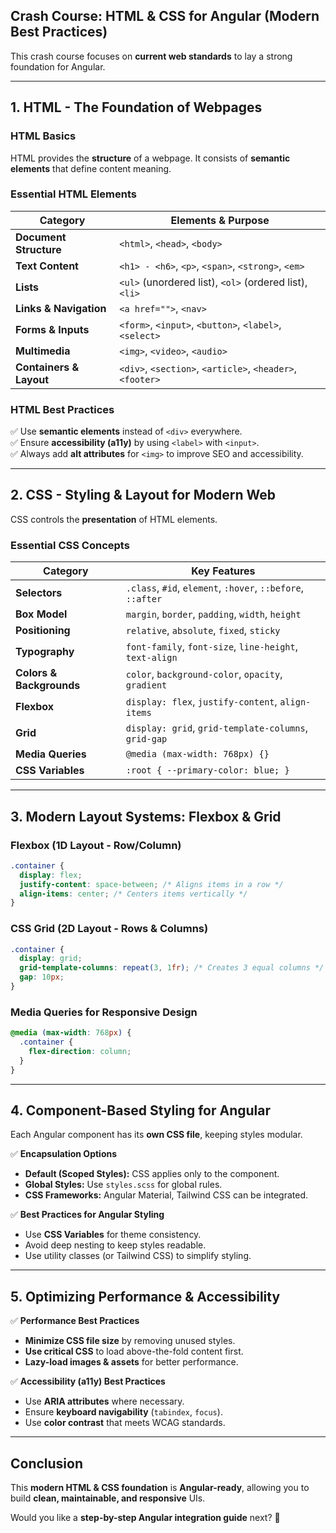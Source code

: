 ## **Crash Course: HTML & CSS for Angular (Modern Best Practices)**

This crash course focuses on **current web standards** to lay a strong foundation for Angular.

---

## **1. HTML - The Foundation of Webpages**

### **HTML Basics**

HTML provides the **structure** of a webpage. It consists of **semantic elements** that define content meaning.

### **Essential HTML Elements**

|Category|Elements & Purpose|
|---|---|
|**Document Structure**|`<html>`, `<head>`, `<body>`|
|**Text Content**|`<h1> - <h6>`, `<p>`, `<span>`, `<strong>`, `<em>`|
|**Lists**|`<ul>` (unordered list), `<ol>` (ordered list), `<li>`|
|**Links & Navigation**|`<a href="">`, `<nav>`|
|**Forms & Inputs**|`<form>`, `<input>`, `<button>`, `<label>`, `<select>`|
|**Multimedia**|`<img>`, `<video>`, `<audio>`|
|**Containers & Layout**|`<div>`, `<section>`, `<article>`, `<header>`, `<footer>`|

### **HTML Best Practices**

✅ Use **semantic elements** instead of `<div>` everywhere.  
✅ Ensure **accessibility (a11y)** by using `<label>` with `<input>`.  
✅ Always add **alt attributes** for `<img>` to improve SEO and accessibility.

---

## **2. CSS - Styling & Layout for Modern Web**

CSS controls the **presentation** of HTML elements.

### **Essential CSS Concepts**

|Category|Key Features|
|---|---|
|**Selectors**|`.class`, `#id`, `element`, `:hover`, `::before`, `::after`|
|**Box Model**|`margin`, `border`, `padding`, `width`, `height`|
|**Positioning**|`relative`, `absolute`, `fixed`, `sticky`|
|**Typography**|`font-family`, `font-size`, `line-height`, `text-align`|
|**Colors & Backgrounds**|`color`, `background-color`, `opacity`, `gradient`|
|**Flexbox**|`display: flex`, `justify-content`, `align-items`|
|**Grid**|`display: grid`, `grid-template-columns`, `grid-gap`|
|**Media Queries**|`@media (max-width: 768px) {}`|
|**CSS Variables**|`:root { --primary-color: blue; }`|

---

## **3. Modern Layout Systems: Flexbox & Grid**

### **Flexbox (1D Layout - Row/Column)**

```css
.container {
  display: flex;
  justify-content: space-between; /* Aligns items in a row */
  align-items: center; /* Centers items vertically */
}
```

### **CSS Grid (2D Layout - Rows & Columns)**

```css
.container {
  display: grid;
  grid-template-columns: repeat(3, 1fr); /* Creates 3 equal columns */
  gap: 10px;
}
```

### **Media Queries for Responsive Design**

```css
@media (max-width: 768px) {
  .container {
    flex-direction: column;
  }
}
```

---

## **4. Component-Based Styling for Angular**

Each Angular component has its **own CSS file**, keeping styles modular.

✅ **Encapsulation Options**

- **Default (Scoped Styles):** CSS applies only to the component.
- **Global Styles:** Use `styles.scss` for global rules.
- **CSS Frameworks:** Angular Material, Tailwind CSS can be integrated.

✅ **Best Practices for Angular Styling**

- Use **CSS Variables** for theme consistency.
- Avoid deep nesting to keep styles readable.
- Use utility classes (or Tailwind CSS) to simplify styling.

---

## **5. Optimizing Performance & Accessibility**

✅ **Performance Best Practices**

- **Minimize CSS file size** by removing unused styles.
- **Use critical CSS** to load above-the-fold content first.
- **Lazy-load images & assets** for better performance.

✅ **Accessibility (a11y) Best Practices**

- Use **ARIA attributes** where necessary.
- Ensure **keyboard navigability** (`tabindex`, `focus`).
- Use **color contrast** that meets WCAG standards.

---

## **Conclusion**

This **modern HTML & CSS foundation** is **Angular-ready**, allowing you to build **clean, maintainable, and responsive** UIs.

Would you like a **step-by-step Angular integration guide** next? 🚀